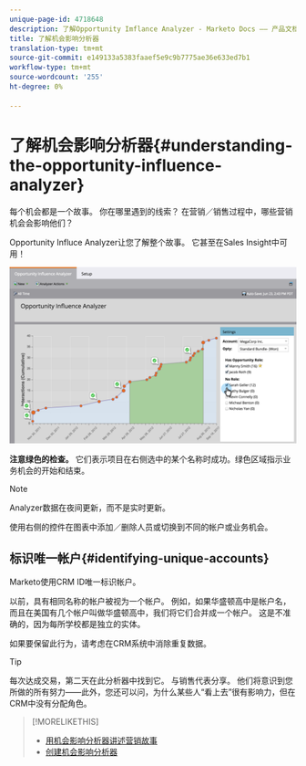 ```yaml
---
unique-page-id: 4718648
description: 了解Opportunity Imflance Analyzer - Marketo Docs —— 产品文档
title: 了解机会影响分析器
translation-type: tm+mt
source-git-commit: e149133a5383faaef5e9c9b7775ae36e633ed7b1
workflow-type: tm+mt
source-wordcount: '255'
ht-degree: 0%

---
```



# 了解机会影响分析器{#understanding-the-opportunity-influence-analyzer}

每个机会都是一个故事。 你在哪里遇到的线索？ 在营销／销售过程中，哪些营销机会会影响他们？

Opportunity Influce Analyzer让您了解整个故事。 它甚至在Sales Insight中可用！

![](assets/image2015-6-23-14-3a43-3a35-1.png)

**注意绿色的检查。** 它们表示项目在右侧选中的某个名称时成功。绿色区域指示业务机会的开始和结束。

>[!NOTE]
>
>Analyzer数据在夜间更新，而不是实时更新。

使用右侧的控件在图表中添加／删除人员或切换到不同的帐户或业务机会。

## 标识唯一帐户{#identifying-unique-accounts}

Marketo使用CRM ID唯一标识帐户。

以前，具有相同名称的帐户被视为一个帐户。 例如，如果华盛顿高中是帐户名，而且在美国有几个帐户叫做华盛顿高中，我们将它们合并成一个帐户。 这是不准确的，因为每所学校都是独立的实体。

如果要保留此行为，请考虑在CRM系统中消除重复数据。

>[!TIP]
>
>每次达成交易，第二天在此分析器中找到它。 与销售代表分享。 他们将意识到您所做的所有努力——此外，您还可以问，为什么某些人“看上去”很有影响力，但在CRM中没有分配角色。

>[!MORELIKETHIS]
>
>* [用机会影响分析器讲述营销故事](tell-the-marketing-story-with-an-opportunity-influence-analyzer.md)
>* [创建机会影响分析器](create-an-opportunity-influence-analyzer.md)

>



